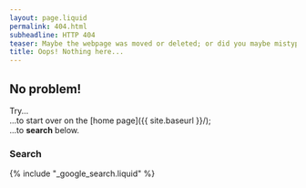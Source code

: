 ```yaml
---
layout: page.liquid
permalink: 404.html
subheadline: HTTP 404
teaser: Maybe the webpage was moved or deleted; or did you maybe mistype the link?
title: Oops! Nothing here...
---
```

## No problem!

Try...  
...to start over on the [home page]({{ site.baseurl }}/);  
...to **search** below.

### Search

{% include "_google_search.liquid" %}
